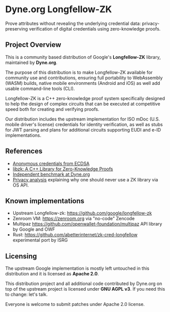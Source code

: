 # Dyne.org Longfellow-ZK

Prove attributes without revealing the underlying credential data: privacy-preserving verification of digital credentials using zero-knowledge proofs.

## Project Overview

This is a community based distribution of Google's **Longfellow-ZK** library, maintained by **Dyne.org**.

The purpose of this distribution is to make Longfellow-ZK available for community use and contributions, ensuring full portability to WebAssembly (WASM) builds, native mobile environments (Android and iOS) as well add usable command-line tools (CLI).

Longfellow-ZK is a C++ zero-knowledge proof system specifically designed to help the design of complex circuits that can be executed at competitive speed both for creating and verifying proofs.

Our distribution includes the upstream implementation for ISO mDoc (U.S. mobile driver's license) credentials for identity verification, as well as stubs for JWT parsing and plans for additional circuits supporting EUDI and e-ID implementations.


## References
- [Anonymous credentials from ECDSA](https://eprint.iacr.org/2024/2010)
- [libzk: A C++ Library for Zero-Knowledge Proofs](https://datatracker.ietf.org/doc/draft-google-cfrg-libzk/)
- [Independent benchmark at Dyne.org](https://news.dyne.org/longfellow-zero-knowledge-google-zk/)
- [Privacy analysis](https://news.dyne.org/privacy-in-eudi) explaining why one should never use a ZK library via OS API.

## Known implementations

- Upstream Longfellow-zk: https://github.com/google/longfellow-zk
- Zenroom VM: https://zenroom.org via "no-code" Zencode
- Multipaz https://github.com/openwallet-foundation/multipaz API library by Google and OWF
- Rust: https://github.com/abetterinternet/zk-cred-longfellow experimental port by ISRG

## Licensing

The upstream Google implementation is mostly left untouched in this distribution and it is licensed as **Apache 2.0**.

This distribution project and all additional code contributed by Dyne.org on top of the upstream project is licensed under **GNU AGPL v3**. If you need this to change: let's talk.

Everyone is welcome to submit patches under Apache 2.0 license.
